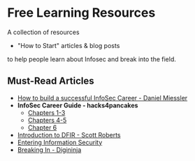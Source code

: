 # Free Learning Resources

A collection of resources

- "How to Start" articles & blog posts

to help people learn about Infosec and break into the field.


## Must-Read Articles

* [How to build a successful InfoSec Career - Daniel Miessler](https://danielmiessler.com/blog/build-successful-infosec-career/)
* **InfoSec Career Guide - hacks4pancakes**
  * [Chapters 1-3](https://tisiphone.net/2015/10/12/starting-an-infosec-career-the-megamix-chapters-1-3/)
  * [Chapters 4-5](https://tisiphone.net/2015/11/08/starting-an-infosec-career-the-megamix-chapters-4-5/)
  * [Chapter 6](https://tisiphone.net/2016/02/10/starting-an-infosec-career-the-megamix-chapter-6/)
* [Introduction to DFIR - Scott Roberts](http://sroberts.github.io/2016/01/11/introduction-to-dfir-the-beginning/)
* [Entering Information Security](http://www.defensivesecurity.org/entering-information-security-industry/)
* [Breaking In - Digininja](https://digi.ninja/projects/breaking_in_part_1.php)
